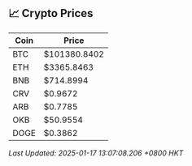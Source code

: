 ## 📈 Crypto Prices

| Coin | Price |
| ---- | ----- |
| BTC | $101380.8402 |
| ETH | $3365.8463 |
| BNB | $714.8994 |
| CRV | $0.9672 |
| ARB | $0.7785 |
| OKB | $50.9554 |
| DOGE | $0.3862 |

_Last Updated: 2025-01-17 13:07:08.206 +0800 HKT_